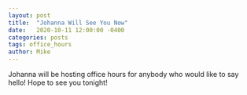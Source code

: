 ```yaml
---
layout: post
title:  "Johanna Will See You Now"
date:   2020-10-11 12:00:00 -0400
categories: posts
tags: office_hours
author: Mike
---
```

Johanna will be hosting office hours for anybody who would like to say hello! Hope to see you tonight!
